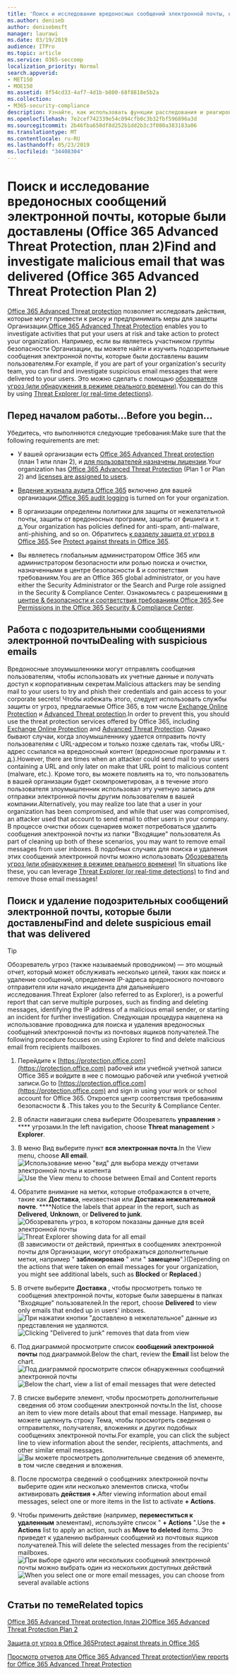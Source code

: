 ```yaml
---
title: 'Поиск и исследование вредоносных сообщений электронной почты, которые были доставлены (Office 365: исследование угроз и реагирование на них'
ms.author: deniseb
author: denisebmsft
manager: laurawi
ms.date: 03/19/2019
audience: ITPro
ms.topic: article
ms.service: O365-seccomp
localization_priority: Normal
search.appverid:
- MET150
- MOE150
ms.assetid: 8f54cd33-4af7-4d1b-b800-68f8818e5b2a
ms.collection:
- M365-security-compliance
description: Узнайте, как использовать функции расследования и реагирования на угрозы для поиска и изучения вредоносных сообщений электронной почты.
ms.openlocfilehash: 7e2cef742339e54c094cfb0c3b32fbf596896a3d
ms.sourcegitcommit: 2b46fba650df8d252b1dd2b3c3f080a383183a06
ms.translationtype: MT
ms.contentlocale: ru-RU
ms.lasthandoff: 05/23/2019
ms.locfileid: "34408304"
---
```

# <a name="find-and-investigate-malicious-email-that-was-delivered-office-365-advanced-threat-protection-plan-2"></a><span data-ttu-id="3b2b1-103">Поиск и исследование вредоносных сообщений электронной почты, которые были доставлены (Office 365 Advanced Threat Protection, план 2)</span><span class="sxs-lookup"><span data-stu-id="3b2b1-103">Find and investigate malicious email that was delivered (Office 365 Advanced Threat Protection Plan 2)</span></span>

<span data-ttu-id="3b2b1-104">[Office 365 Advanced Threat protection](office-365-atp.md) позволяет исследовать действия, которые могут привести к риску и предпринимать меры для защиты Организации.</span><span class="sxs-lookup"><span data-stu-id="3b2b1-104">[Office 365 Advanced Threat Protection](office-365-atp.md) enables you to investigate activities that put your users at risk and take action to protect your organization.</span></span> <span data-ttu-id="3b2b1-105">Например, если вы являетесь участником группы безопасности Организации, вы можете найти и изучить подозрительные сообщения электронной почты, которые были доставлены вашим пользователям.</span><span class="sxs-lookup"><span data-stu-id="3b2b1-105">For example, if you are part of your organization's security team, you can find and investigate suspicious email messages that were delivered to your users.</span></span> <span data-ttu-id="3b2b1-106">Это можно сделать с помощью [обозревателя угроз (или обнаружения в режиме реального времени)](threat-explorer.md).</span><span class="sxs-lookup"><span data-stu-id="3b2b1-106">You can do this by using [Threat Explorer (or real-time detections)](threat-explorer.md).</span></span>
  
## <a name="before-you-begin"></a><span data-ttu-id="3b2b1-107">Перед началом работы...</span><span class="sxs-lookup"><span data-stu-id="3b2b1-107">Before you begin...</span></span>

<span data-ttu-id="3b2b1-108">Убедитесь, что выполняются следующие требования:</span><span class="sxs-lookup"><span data-stu-id="3b2b1-108">Make sure that the following requirements are met:</span></span>
  
- <span data-ttu-id="3b2b1-109">У вашей организации есть [Office 365 Advanced Threat protection](office-365-atp.md) (план 1 или план 2), и [для пользователей назначены лицензии](https://docs.microsoft.com/en-us/office365/admin/subscriptions-and-billing/assign-licenses-to-users).</span><span class="sxs-lookup"><span data-stu-id="3b2b1-109">Your organization has [Office 365 Advanced Threat Protection](office-365-atp.md) (Plan 1 or Plan 2) and [licenses are assigned to users](https://docs.microsoft.com/en-us/office365/admin/subscriptions-and-billing/assign-licenses-to-users).</span></span>
    
- <span data-ttu-id="3b2b1-110">[Ведение журнала аудита Office 365](turn-audit-log-search-on-or-off.md) включено для вашей организации.</span><span class="sxs-lookup"><span data-stu-id="3b2b1-110">[Office 365 audit logging](turn-audit-log-search-on-or-off.md) is turned on for your organization.</span></span> 
    
- <span data-ttu-id="3b2b1-111">В организации определены политики для защиты от нежелательной почты, защиты от вредоносных программ, защиты от фишинга и т. д.</span><span class="sxs-lookup"><span data-stu-id="3b2b1-111">Your organization has policies defined for anti-spam, anti-malware, anti-phishing, and so on.</span></span> <span data-ttu-id="3b2b1-112">Обратитесь [к разделу защита от угроз в Office 365](protect-against-threats.md).</span><span class="sxs-lookup"><span data-stu-id="3b2b1-112">See [Protect against threats in Office 365](protect-against-threats.md).</span></span>
    
- <span data-ttu-id="3b2b1-113">Вы являетесь глобальным администратором Office 365 или администратором безопасности или ролью поиска и очистки, назначенными в центре безопасности &amp; и соответствия требованиям.</span><span class="sxs-lookup"><span data-stu-id="3b2b1-113">You are an Office 365 global administrator, or you have either the Security Administrator or the Search and Purge role assigned in the Security &amp; Compliance Center.</span></span> <span data-ttu-id="3b2b1-114">Ознакомьтесь с разрешениями [в центре &amp; безопасности и соответствия требованиям Office 365](permissions-in-the-security-and-compliance-center.md).</span><span class="sxs-lookup"><span data-stu-id="3b2b1-114">See [Permissions in the Office 365 Security &amp; Compliance Center](permissions-in-the-security-and-compliance-center.md).</span></span>
    
## <a name="dealing-with-suspicious-emails"></a><span data-ttu-id="3b2b1-115">Работа с подозрительными сообщениями электронной почты</span><span class="sxs-lookup"><span data-stu-id="3b2b1-115">Dealing with suspicious emails</span></span>

<span data-ttu-id="3b2b1-116">Вредоносные злоумышленники могут отправлять сообщения пользователям, чтобы использовать их учетные данные и получать доступ к корпоративным секретам.</span><span class="sxs-lookup"><span data-stu-id="3b2b1-116">Malicious attackers may be sending mail to your users to try and phish their credentials and gain access to your corporate secrets!</span></span> <span data-ttu-id="3b2b1-117">Чтобы избежать этого, следует использовать службы защиты от угроз, предлагаемые Office 365, в том числе [Exchange Online Protection](eop/exchange-online-protection-overview.md) и [Advanced Threat protection](office-365-atp.md).</span><span class="sxs-lookup"><span data-stu-id="3b2b1-117">In order to prevent this, you should use the threat protection services offered by Office 365, including [Exchange Online Protection](eop/exchange-online-protection-overview.md) and [Advanced Threat Protection](office-365-atp.md).</span></span> <span data-ttu-id="3b2b1-118">Однако бывают случаи, когда злоумышленнику удается отправить почту пользователям с URL-адресом и только позже сделать так, чтобы URL-адрес ссылался на вредоносный контент (вредоносные программы и т. д.).</span><span class="sxs-lookup"><span data-stu-id="3b2b1-118">However, there are times when an attacker could send mail to your users containing a URL and only later on make that URL point to malicious content (malware, etc.).</span></span> <span data-ttu-id="3b2b1-119">Кроме того, вы можете повлиять на то, что пользователь в вашей организации будет скомпрометирован, а в течение этого пользователя злоумышленник использовал эту учетную запись для отправки электронной почты другим пользователям в вашей компании.</span><span class="sxs-lookup"><span data-stu-id="3b2b1-119">Alternatively, you may realize too late that a user in your organization has been compromised, and while that user was compromised, an attacker used that account to send email to other users in your company.</span></span> <span data-ttu-id="3b2b1-120">В процессе очистки обоих сценариев может потребоваться удалить сообщения электронной почты из папки "Входящие" пользователя.</span><span class="sxs-lookup"><span data-stu-id="3b2b1-120">As part of cleaning up both of these scenarios, you may want to remove email messages from user inboxes.</span></span> <span data-ttu-id="3b2b1-121">В подобных случаях для поиска и удаления этих сообщений электронной почты можно использовать [Обозреватель угроз (или обнаружение в режиме реального времени)](threat-explorer.md) !</span><span class="sxs-lookup"><span data-stu-id="3b2b1-121">In situations like these, you can leverage [Threat Explorer (or real-time detections)](threat-explorer.md) to find and remove those email messages!</span></span>
  
## <a name="find-and-delete-suspicious-email-that-was-delivered"></a><span data-ttu-id="3b2b1-122">Поиск и удаление подозрительных сообщений электронной почты, которые были доставлены</span><span class="sxs-lookup"><span data-stu-id="3b2b1-122">Find and delete suspicious email that was delivered</span></span>

> [!TIP]
> <span data-ttu-id="3b2b1-123">Обозреватель угроз (также называемый проводником) — это мощный отчет, который может обслуживать несколько целей, таких как поиск и удаление сообщений, определение IP-адреса вредоносного почтового отправителя или начало инцидента для дальнейшего исследования.</span><span class="sxs-lookup"><span data-stu-id="3b2b1-123">Threat Explorer (also referred to as Explorer), is a powerful report that can serve multiple purposes, such as finding and deleting messages, identifying the IP address of a malicious email sender, or starting an incident for further investigation.</span></span> <span data-ttu-id="3b2b1-124">Следующая процедура нацелена на использование проводника для поиска и удаления вредоносных сообщений электронной почты из почтовых ящиков получателей.</span><span class="sxs-lookup"><span data-stu-id="3b2b1-124">The following procedure focuses on using Explorer to find and delete malicious email from recipients mailboxes.</span></span> 
  
1. <span data-ttu-id="3b2b1-125">Перейдите к [https://protection.office.com](https://protection.office.com) рабочей или учебной учетной записи Office 365 и войдите в нее с помощью рабочей или учебной учетной записи.</span><span class="sxs-lookup"><span data-stu-id="3b2b1-125">Go to [https://protection.office.com](https://protection.office.com) and sign in using your work or school account for Office 365.</span></span> <span data-ttu-id="3b2b1-126">Откроется центр соответствия требованиям безопасности &amp; .</span><span class="sxs-lookup"><span data-stu-id="3b2b1-126">This takes you to the Security &amp; Compliance Center.</span></span> 
    
2. <span data-ttu-id="3b2b1-127">В области навигации слева выберите Обозреватель **управления** \> \*\*\*\* угрозами.</span><span class="sxs-lookup"><span data-stu-id="3b2b1-127">In the left navigation, choose **Threat management** \> **Explorer**.</span></span>
    
3. <span data-ttu-id="3b2b1-128">В меню Вид выберите пункт **вся электронная почта**.</span><span class="sxs-lookup"><span data-stu-id="3b2b1-128">In the View menu, choose **All email**.</span></span><br/><span data-ttu-id="3b2b1-129">![Использование меню "вид" для выбора между отчетами электронной почты и контента](media/d39013ff-93b6-42f6-bee5-628895c251c2.png)</span><span class="sxs-lookup"><span data-stu-id="3b2b1-129">![Use the View menu to choose between Email and Content reports](media/d39013ff-93b6-42f6-bee5-628895c251c2.png)</span></span>
  
4. <span data-ttu-id="3b2b1-130">Обратите внимание на метки, которые отображаются в отчете, такие как **Доставка**, неизвестная или **Доставка нежелательной почте**. \*\*\*\*</span><span class="sxs-lookup"><span data-stu-id="3b2b1-130">Notice the labels that appear in the report, such as **Delivered**, **Unknown**, or **Delivered to junk**.</span></span><br/><span data-ttu-id="3b2b1-131">![Обозреватель угроз, в котором показаны данные для всей электронной почты](media/208826ed-a85e-446f-b276-b5fdc312fbcb.png)</span><span class="sxs-lookup"><span data-stu-id="3b2b1-131">![Threat Explorer showing data for all email](media/208826ed-a85e-446f-b276-b5fdc312fbcb.png)</span></span><br/><span data-ttu-id="3b2b1-132">(В зависимости от действий, принятых в сообщениях электронной почты для Организации, могут отображаться дополнительные метки, например " **заблокировано** " или " **замещено**".)</span><span class="sxs-lookup"><span data-stu-id="3b2b1-132">(Depending on the actions that were taken on email messages for your organization, you might see additional labels, such as **Blocked** or **Replaced**.)</span></span>
    
5. <span data-ttu-id="3b2b1-133">В отчете выберите **Доставка** , чтобы просмотреть только те сообщения электронной почты, которые были завершены в папках "Входящие" пользователей.</span><span class="sxs-lookup"><span data-stu-id="3b2b1-133">In the report, choose **Delivered** to view only emails that ended up in users' inboxes.</span></span><br/><span data-ttu-id="3b2b1-134">![При нажатии кнопки "доставлено в нежелательное" данные из представления не удаляются.](media/e6fb2e47-461e-4f6f-8c65-c331bd858758.png)</span><span class="sxs-lookup"><span data-stu-id="3b2b1-134">![Clicking "Delivered to junk" removes that data from view](media/e6fb2e47-461e-4f6f-8c65-c331bd858758.png)</span></span>
  
6. <span data-ttu-id="3b2b1-135">Под диаграммой просмотрите список **сообщений электронной почты** под диаграммой.</span><span class="sxs-lookup"><span data-stu-id="3b2b1-135">Below the chart, review the **Email** list below the chart.</span></span><br/><span data-ttu-id="3b2b1-136">![Под диаграммой просмотрите список обнаруженных сообщений электронной почты](media/dfb60590-1236-499d-97da-86c68621e2bc.png)</span><span class="sxs-lookup"><span data-stu-id="3b2b1-136">![Below the chart, view a list of email messages that were detected](media/dfb60590-1236-499d-97da-86c68621e2bc.png)</span></span>
  
7. <span data-ttu-id="3b2b1-137">В списке выберите элемент, чтобы просмотреть дополнительные сведения об этом сообщении электронной почты.</span><span class="sxs-lookup"><span data-stu-id="3b2b1-137">In the list, choose an item to view more details about that email message.</span></span> <span data-ttu-id="3b2b1-138">Например, вы можете щелкнуть строку Тема, чтобы просмотреть сведения о отправителях, получателях, вложениях и других подобных сообщениях электронной почты.</span><span class="sxs-lookup"><span data-stu-id="3b2b1-138">For example, you can click the subject line to view information about the sender, recipients, attachments, and other similar email messages.</span></span><br/>![Вы можете просмотреть дополнительные сведения об элементе, в том числе сведения и вложения.](media/5a5707c3-d62a-4610-ae7b-900fff8708b2.png)
  
8. <span data-ttu-id="3b2b1-140">После просмотра сведений о сообщениях электронной почты выберите один или несколько элементов списка, чтобы активировать **действия +**.</span><span class="sxs-lookup"><span data-stu-id="3b2b1-140">After viewing information about email messages, select one or more items in the list to activate **+ Actions**.</span></span>
    
9. <span data-ttu-id="3b2b1-141">Чтобы применить действие (например, **переместиться к удаленным** элементам), используйте список " **+ Actions** ".</span><span class="sxs-lookup"><span data-stu-id="3b2b1-141">Use the **+ Actions** list to apply an action, such as **Move to deleted** items.</span></span> <span data-ttu-id="3b2b1-142">Это приведет к удалению выбранных сообщений из почтовых ящиков получателей.</span><span class="sxs-lookup"><span data-stu-id="3b2b1-142">This will delete the selected messages from the recipients' mailboxes.</span></span><br/><span data-ttu-id="3b2b1-143">![При выборе одного или нескольких сообщений электронной почты можно выбрать один из нескольких доступных действий](media/ef12e10c-60a7-4f66-8f76-68d77ae26de1.png)</span><span class="sxs-lookup"><span data-stu-id="3b2b1-143">![When you select one or more email messages, you can choose from several available actions](media/ef12e10c-60a7-4f66-8f76-68d77ae26de1.png)</span></span>
  
## <a name="related-topics"></a><span data-ttu-id="3b2b1-144">Статьи по теме</span><span class="sxs-lookup"><span data-stu-id="3b2b1-144">Related topics</span></span>

[<span data-ttu-id="3b2b1-145">Office 365 Advanced Threat protection (план 2)</span><span class="sxs-lookup"><span data-stu-id="3b2b1-145">Office 365 Advanced Threat Protection Plan 2</span></span>](office-365-ti.md)
  
[<span data-ttu-id="3b2b1-146">Защита от угроз в Office 365</span><span class="sxs-lookup"><span data-stu-id="3b2b1-146">Protect against threats in Office 365</span></span>](protect-against-threats.md)
  
[<span data-ttu-id="3b2b1-147">Просмотр отчетов для Office 365 Advanced Threat protection</span><span class="sxs-lookup"><span data-stu-id="3b2b1-147">View reports for Office 365 Advanced Threat Protection</span></span>](view-reports-for-atp.md)
  

